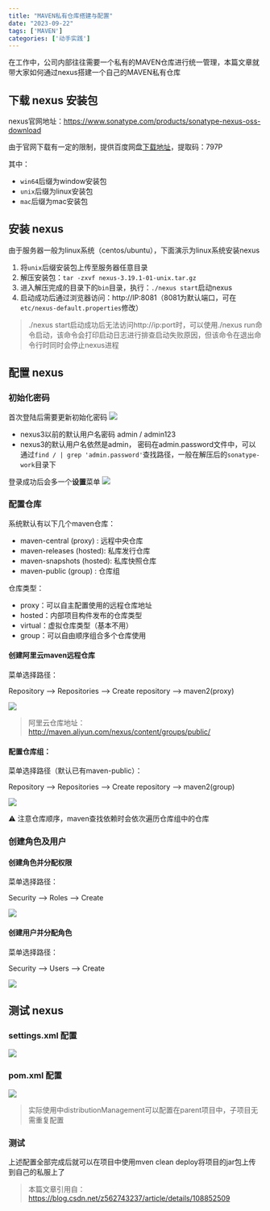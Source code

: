 ```yaml
---
title: "MAVEN私有仓库搭建与配置"
date: "2023-09-22"
tags: ['MAVEN']
categories: ['动手实践']
---
```


在工作中，公司内部往往需要一个私有的MAVEN仓库进行统一管理，本篇文章就带大家如何通过nexus搭建一个自己的MAVEN私有仓库

## 下载 nexus 安装包

nexus官网地址：https://www.sonatype.com/products/sonatype-nexus-oss-download

由于官网下载有一定的限制，提供百度网盘[下载地址](https://pan.baidu.com/s/17NFbqcupR062GDmNvT1VAw)，提取码：797P

其中：
- `win64`后缀为window安装包
- `unix`后缀为linux安装包
- `mac`后缀为mac安装包

## 安装 nexus

由于服务器一般为linux系统（centos/ubuntu），下面演示为linux系统安装nexus

1. 将`unix`后缀安装包上传至服务器任意目录
2. 解压安装包：`tar -zxvf nexus-3.19.1-01-unix.tar.gz`
3. 进入解压完成的目录下的`bin`目录，执行：`./nexus start`启动nexus
4. 启动成功后通过浏览器访问：http://IP:8081（8081为默认端口，可在`etc/nexus-default.properties`修改）

> ./nexus start启动成功后无法访问http://ip:port时，可以使用./nexus run命令启动，该命令会打印启动日志进行排查启动失败原因，但该命令在退出命令行时同时会停止nexus进程

## 配置 nexus

### 初始化密码

首次登陆后需要更新初始化密码
![](images/1.png)

- nexus3以前的默认用户名密码 admin / admin123
- nexus3的默认用户名依然是admin， 密码在admin.password文件中，可以通过`find / | grep 'admin.password'`查找路径，一般在解压后的`sonatype-work`目录下

登录成功后会多一个**设置**菜单
![](images/2.png)

### 配置仓库

系统默认有以下几个maven仓库：
- maven-central   (proxy) : 远程中央仓库
- maven-releases  (hosted): 私库发行仓库
- maven-snapshots (hosted): 私库快照仓库
- maven-public    (group) : 仓库组

仓库类型：
- proxy：可以自主配置使用的远程仓库地址
- hosted：内部项目构件发布的仓库类型
- virtual：虚拟仓库类型（基本不用）
- group：可以自由顺序组合多个仓库使用

#### 创建阿里云maven远程仓库

菜单选择路径：

Repository --> Repositories --> Create repository --> maven2(proxy)

![](images/3.png)

> 阿里云仓库地址：http://maven.aliyun.com/nexus/content/groups/public/

#### 配置仓库组：

菜单选择路径（默认已有maven-public）：

Repository --> Repositories --> Create repository --> maven2(group)

![](images/4.png)

⚠️ 注意仓库顺序，maven查找依赖时会依次遍历仓库组中的仓库

### 创建角色及用户

#### 创建角色并分配权限

菜单选择路径：

Security --> Roles --> Create

![](images/5.png)

#### 创建用户并分配角色

菜单选择路径：

Security --> Users --> Create

![](images/6.png)

## 测试 nexus

### settings.xml 配置

![](images/7.png)

### pom.xml 配置

![](images/8.png)

> 实际使用中distributionManagement可以配置在parent项目中，子项目无需重复配置

### 测试

上述配置全部完成后就可以在项目中使用mven clean deploy将项目的jar包上传到自己的私服上了

> 本篇文章引用自：https://blog.csdn.net/z562743237/article/details/108852509